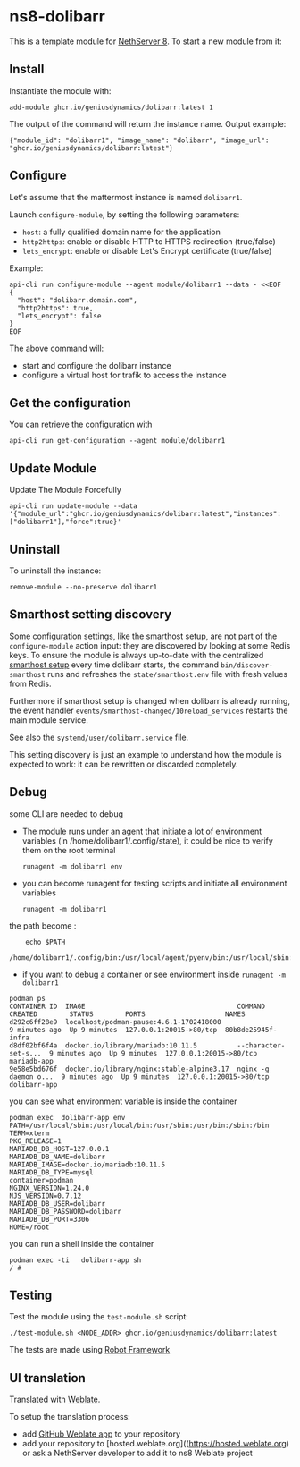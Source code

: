 # ns8-dolibarr

This is a template module for [NethServer 8](https://github.com/NethServer/ns8-core).
To start a new module from it:

## Install

Instantiate the module with:

```
add-module ghcr.io/geniusdynamics/dolibarr:latest 1
```

The output of the command will return the instance name.
Output example:

    {"module_id": "dolibarr1", "image_name": "dolibarr", "image_url": "ghcr.io/geniusdynamics/dolibarr:latest"}

## Configure

Let's assume that the mattermost instance is named `dolibarr1`.

Launch `configure-module`, by setting the following parameters:
- `host`: a fully qualified domain name for the application
- `http2https`: enable or disable HTTP to HTTPS redirection (true/false)
- `lets_encrypt`: enable or disable Let's Encrypt certificate (true/false)


Example:

```
api-cli run configure-module --agent module/dolibarr1 --data - <<EOF
{
  "host": "dolibarr.domain.com",
  "http2https": true,
  "lets_encrypt": false
}
EOF
```

The above command will:
- start and configure the dolibarr instance
- configure a virtual host for trafik to access the instance

## Get the configuration
You can retrieve the configuration with

```
api-cli run get-configuration --agent module/dolibarr1
```
## Update Module
Update The Module Forcefully

```
api-cli run update-module --data '{"module_url":"ghcr.io/geniusdynamics/dolibarr:latest","instances":["dolibarr1"],"force":true}'
```

## Uninstall

To uninstall the instance:

    remove-module --no-preserve dolibarr1

## Smarthost setting discovery

Some configuration settings, like the smarthost setup, are not part of the
`configure-module` action input: they are discovered by looking at some
Redis keys.  To ensure the module is always up-to-date with the
centralized [smarthost
setup](https://nethserver.github.io/ns8-core/core/smarthost/) every time
dolibarr starts, the command `bin/discover-smarthost` runs and refreshes
the `state/smarthost.env` file with fresh values from Redis.

Furthermore if smarthost setup is changed when dolibarr is already
running, the event handler `events/smarthost-changed/10reload_services`
restarts the main module service.

See also the `systemd/user/dolibarr.service` file.

This setting discovery is just an example to understand how the module is
expected to work: it can be rewritten or discarded completely.

## Debug

some CLI are needed to debug

- The module runs under an agent that initiate a lot of environment variables (in /home/dolibarr1/.config/state), it could be nice to verify them
on the root terminal

    `runagent -m dolibarr1 env`

- you can become runagent for testing scripts and initiate all environment variables
  
    `runagent -m dolibarr1`

 the path become : 
```
    echo $PATH
    /home/dolibarr1/.config/bin:/usr/local/agent/pyenv/bin:/usr/local/sbin:/usr/local/bin:/usr/sbin:/usr/bin:/usr/
```

- if you want to debug a container or see environment inside
 `runagent -m dolibarr1`
 ```
podman ps
CONTAINER ID  IMAGE                                      COMMAND               CREATED        STATUS        PORTS                    NAMES
d292c6ff28e9  localhost/podman-pause:4.6.1-1702418000                          9 minutes ago  Up 9 minutes  127.0.0.1:20015->80/tcp  80b8de25945f-infra
d8df02bf6f4a  docker.io/library/mariadb:10.11.5          --character-set-s...  9 minutes ago  Up 9 minutes  127.0.0.1:20015->80/tcp  mariadb-app
9e58e5bd676f  docker.io/library/nginx:stable-alpine3.17  nginx -g daemon o...  9 minutes ago  Up 9 minutes  127.0.0.1:20015->80/tcp  dolibarr-app
```

you can see what environment variable is inside the container
```
podman exec  dolibarr-app env
PATH=/usr/local/sbin:/usr/local/bin:/usr/sbin:/usr/bin:/sbin:/bin
TERM=xterm
PKG_RELEASE=1
MARIADB_DB_HOST=127.0.0.1
MARIADB_DB_NAME=dolibarr
MARIADB_IMAGE=docker.io/mariadb:10.11.5
MARIADB_DB_TYPE=mysql
container=podman
NGINX_VERSION=1.24.0
NJS_VERSION=0.7.12
MARIADB_DB_USER=dolibarr
MARIADB_DB_PASSWORD=dolibarr
MARIADB_DB_PORT=3306
HOME=/root
```

you can run a shell inside the container

```
podman exec -ti   dolibarr-app sh
/ # 
```
## Testing

Test the module using the `test-module.sh` script:


    ./test-module.sh <NODE_ADDR> ghcr.io/geniusdynamics/dolibarr:latest

The tests are made using [Robot Framework](https://robotframework.org/)

## UI translation

Translated with [Weblate](https://hosted.weblate.org/projects/ns8/).

To setup the translation process:

- add [GitHub Weblate app](https://docs.weblate.org/en/latest/admin/continuous.html#github-setup) to your repository
- add your repository to [hosted.weblate.org]((https://hosted.weblate.org) or ask a NethServer developer to add it to ns8 Weblate project
